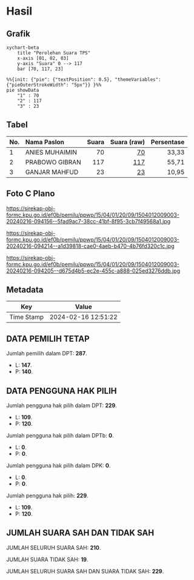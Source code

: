 # Hasil

## Grafik

```mermaid
xychart-beta
    title "Perolehan Suara TPS"
    x-axis [01, 02, 03]
    y-axis "Suara" 0 --> 117
    bar [70, 117, 23]
```

```mermaid
%%{init: {"pie": {"textPosition": 0.5}, "themeVariables": {"pieOuterStrokeWidth": "5px"}} }%%
pie showData
    "1" : 70
    "2" : 117
    "3" : 23
```

## Tabel

| No. | Nama Paslon    | Suara | Suara (raw) | Persentase |
|:--- |:-------------- | -----:| -----------:| ----------:|
| 1   | ANIES MUHAIMIN | 70    | [70][p-1]   | 33,33      |
| 2   | PRABOWO GIBRAN | 117   | [117][p-2]  | 55,71      |
| 3   | GANJAR MAHFUD  | 23    | [23][p-3]   | 10,95      |


[p-1]: https://github.com/gigit-pemilu/pemilu-2024-15-jambi/blob/main/pilpres/hitung-suara/sub/15-jambi/sub/04-batanghari/sub/01-mersam/sub/2009-rantau-gedang/sub/003-tps/sub/paslon-1.txt
[p-2]: https://github.com/gigit-pemilu/pemilu-2024-15-jambi/blob/main/pilpres/hitung-suara/sub/15-jambi/sub/04-batanghari/sub/01-mersam/sub/2009-rantau-gedang/sub/003-tps/sub/paslon-2.txt
[p-3]: https://github.com/gigit-pemilu/pemilu-2024-15-jambi/blob/main/pilpres/hitung-suara/sub/15-jambi/sub/04-batanghari/sub/01-mersam/sub/2009-rantau-gedang/sub/003-tps/sub/paslon-3.txt

## Foto C Plano

https://sirekap-obj-formc.kpu.go.id/ef0b/pemilu/ppwp/15/04/01/20/09/1504012009003-20240216-094156--5fad9ac7-38cc-41bf-8f95-3cb7f49568a1.jpg

https://sirekap-obj-formc.kpu.go.id/ef0b/pemilu/ppwp/15/04/01/20/09/1504012009003-20240216-094214--a1d39818-cae0-4aeb-b470-4b76fd320c1c.jpg

https://sirekap-obj-formc.kpu.go.id/ef0b/pemilu/ppwp/15/04/01/20/09/1504012009003-20240216-094205--d675d4b5-ec2e-455c-a888-025ed3276ddb.jpg


## Metadata

| Key        | Value               |
| ---------- | ------------------- |
| Time Stamp | 2024-02-16 12:51:22 |


## DATA PEMILIH TETAP

Jumlah pemilih dalam DPT: **287**.
 * L: **147**.
 * P: **140**.

## DATA PENGGUNA HAK PILIH

Jumlah pengguna hak pilih dalam DPT: **229**.
 * L: **109**.
 * P: **120**.

Jumlah pengguna hak pilih dalam DPTb: **0**.
 * L: **0**.
 * P: **0**.

Jumlah pengguna hak pilih dalam DPK: **0**.
 * L: **0**.
 * P: **0**.

Jumlah pengguna hak pilih: **229**.
 * L: **109**.
 * P: **120**.

## JUMLAH SUARA SAH DAN TIDAK SAH

JUMLAH SELURUH SUARA SAH: **210**.

JUMLAH SUARA TIDAK SAH: **19**.

JUMLAH SELURUH SUARA SAH DAN SUARA TIDAK SAH: **229**.


